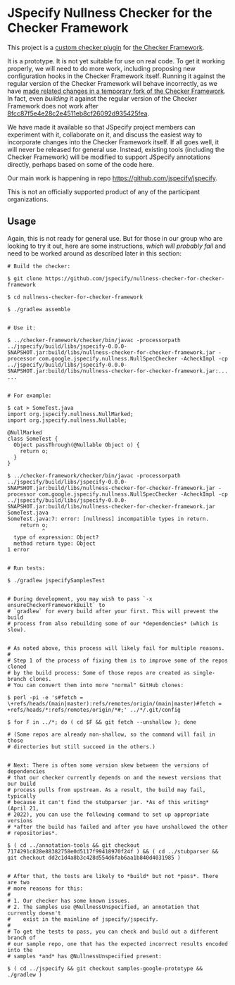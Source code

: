 # JSpecify Nullness Checker for the Checker Framework

This project is a
[custom checker plugin](https://checkerframework.org/manual/#creating-a-checker)
for [the Checker Framework](https://checkerframework.org/).

It is a prototype. It is not yet suitable for use on real code. To get it
working properly, we will need to do more work, including proposing new
configuration hooks in the Checker Framework itself. Running it against the
regular version of the Checker Framework will behave incorrectly, as we have
[made related changes in a temporary fork of the Checker Framework](https://github.com/jspecify/checker-framework).
In fact, even *building* it against the regular version of the Checker Framework
does not work after
[8fcc87f5e4e28c2e4511eb8cf26092d935425fea](https://github.com/jspecify/nullness-checker-for-checker-framework/commit/8fcc87f5e4e28c2e4511eb8cf26092d935425fea).

We have made it available so that JSpecify project members can experiment with
it, collaborate on it, and discuss the easiest way to incorporate changes into
the Checker Framework itself. If all goes well, it will never be released for
general use. Instead, existing tools (including the Checker Framework) will be
modified to support JSpecify annotations directly, perhaps based on some of the
code here.

Our main work is happening in repo https://github.com/jspecify/jspecify.

This is not an officially supported product of any of the participant
organizations.

## Usage

Again, this is not ready for general use. But for those in our group who are
looking to try it out, here are some instructions, *which will probably fail*
and need to be worked around as described later in this section:

```
# Build the checker:

$ git clone https://github.com/jspecify/nullness-checker-for-checker-framework

$ cd nullness-checker-for-checker-framework

$ ./gradlew assemble


# Use it:

$ ../checker-framework/checker/bin/javac -processorpath ../jspecify/build/libs/jspecify-0.0.0-SNAPSHOT.jar:build/libs/nullness-checker-for-checker-framework.jar -processor com.google.jspecify.nullness.NullSpecChecker -AcheckImpl -cp ../jspecify/build/libs/jspecify-0.0.0-SNAPSHOT.jar:build/libs/nullness-checker-for-checker-framework.jar:... ...


# For example:

$ cat > SomeTest.java
import org.jspecify.nullness.NullMarked;
import org.jspecify.nullness.Nullable;

@NullMarked
class SomeTest {
  Object passThrough(@Nullable Object o) {
    return o;
  }
}

$ ../checker-framework/checker/bin/javac -processorpath ../jspecify/build/libs/jspecify-0.0.0-SNAPSHOT.jar:build/libs/nullness-checker-for-checker-framework.jar -processor com.google.jspecify.nullness.NullSpecChecker -AcheckImpl -cp ../jspecify/build/libs/jspecify-0.0.0-SNAPSHOT.jar:build/libs/nullness-checker-for-checker-framework.jar SomeTest.java
SomeTest.java:7: error: [nullness] incompatible types in return.
    return o;
           ^
  type of expression: Object?
  method return type: Object
1 error


# Run tests:

$ ./gradlew jspecifySamplesTest


# During development, you may wish to pass `-x ensureCheckerFrameworkBuilt` to
# `gradlew` for every build after your first. This will prevent the build
# process from also rebuilding some of our *dependencies* (which is slow).


# As noted above, this process will likely fail for multiple reasons.
#
# Step 1 of the process of fixing them is to improve some of the repos cloned
# by the build process: Some of those repos are created as single-branch clones.
# You can convert them into more "normal" GitHub clones:

$ perl -pi -e 's#fetch = \+refs/heads/(main|master):refs/remotes/origin/(main|master)#fetch = +refs/heads/*:refs/remotes/origin/*#;' ../*/.git/config

$ for F in ../*; do ( cd $F && git fetch --unshallow ); done

# (Some repos are already non-shallow, so the command will fail in those
# directories but still succeed in the others.)


# Next: There is often some version skew between the versions of dependencies
# that our checker currently depends on and the newest versions that our build
# process pulls from upstream. As a result, the build may fail, typically
# because it can't find the stubparser jar. *As of this writing* (April 21,
# 2022), you can use the following command to set up appropriate versions
# *after the build has failed and after you have unshallowed the other
# repositories*.

$ ( cd ../annotation-tools && git checkout 7174291c828e88382758e0d5117f99418970f24f ) && ( cd ../stubparser && git checkout dd2c1d4a8b3c428d554d6fab6aa1b840d4031985 )


# After that, the tests are likely to *build* but not *pass*. There are two
# more reasons for this:
#
# 1. Our checker has some known issues.
# 2. The samples use @NullnessUnspecified, an annotation that currently doesn't
#    exist in the mainline of jspecify/jspecify.
#
# To get the tests to pass, you can check and build out a different branch of
# our sample repo, one that has the expected incorrect results encoded into the
# samples *and* has @NullnessUnspecified present:

$ ( cd ../jspecify && git checkout samples-google-prototype && ./gradlew )
```
